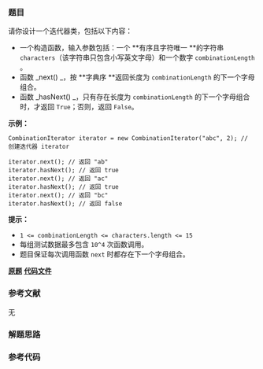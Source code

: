 ### 题目
请你设计一个迭代器类，包括以下内容：

  * 一个构造函数，输入参数包括：一个  **有序且字符唯一  **的字符串 `characters`（该字符串只包含小写英文字母）和一个数字 `combinationLength` 。
  * 函数  _next()  _，按  **字典序  **返回长度为 `combinationLength` 的下一个字母组合。
  * 函数  _hasNext()  _，只有存在长度为 `combinationLength` 的下一个字母组合时，才返回 `True`；否则，返回 `False`。



**示例：**

    
    
    CombinationIterator iterator = new CombinationIterator("abc", 2); // 创建迭代器 iterator
    
    iterator.next(); // 返回 "ab"
    iterator.hasNext(); // 返回 true
    iterator.next(); // 返回 "ac"
    iterator.hasNext(); // 返回 true
    iterator.next(); // 返回 "bc"
    iterator.hasNext(); // 返回 false
    



**提示：**

  * `1 <= combinationLength <= characters.length <= 15`
  * 每组测试数据最多包含 `10^4` 次函数调用。
  * 题目保证每次调用函数 `next` 时都存在下一个字母组合。

 **[原题](https://leetcode-cn.com/problems/iterator-for-combination/)**    **[代码文件]()**


### 参考文献
无

### 解题思路




### 参考代码

```go


```




